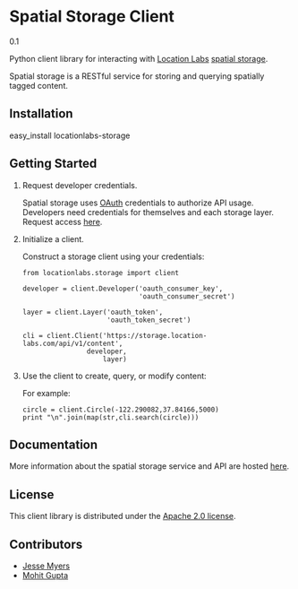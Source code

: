 # Spatial Storage Client

0.1

Python client library for interacting with [Location Labs][1] [spatial storage][2].

[1]: http://location-labs.com
[2]: http://storage.location-labs.com

Spatial storage is a RESTful service for storing and querying spatially
tagged content.


## Installation

easy_install locationlabs-storage


## Getting Started

1.  Request developer credentials.

    Spatial storage uses [OAuth][3] credentials to authorize API usage. Developers
    need credentials for themselves and each storage layer. Request access [here][4].

    [3]: http://oauth.net
    [4]: http://storage.location-labs.com/support

2.  Initialize a client.

    Construct a storage client using your credentials:

        from locationlabs.storage import client

        developer = client.Developer('oauth_consumer_key',
                                     'oauth_consumer_secret')

        layer = client.Layer('oauth_token',
                             'oauth_token_secret')

        cli = client.Client('https://storage.location-labs.com/api/v1/content',
	                    developer,
                            layer)

1.  Use the client to create, query, or modify content:

    For example:

        circle = client.Circle(-122.290082,37.84166,5000)
        print "\n".join(map(str,cli.search(circle)))


## Documentation

More information about the spatial storage service and API are hosted [here][5].

[5]: http://storage.location-labs.com/docs

## License

This client library is distributed under the [Apache 2.0 license][6].

[6]: http://www.apache.org/licenses/LICENSE-2.0.html

## Contributors

- [Jesse Myers](https://github.com/jessemyers)
- [Mohit Gupta](https://github.com/m0hit)

